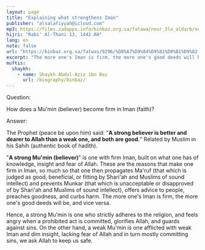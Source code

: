```yaml
---
layout: page
title: "Explaining what strengthens Iman"
publisher: "alsalafiyyah@icloud.com"
mp3: https://files.zadapps.info/binbaz.org.sa/fatawa/nour_3la_aldarb/nour_368/36814.mp3
hijri: "Rabi' Al-Thani 13, 1442 AH"
lang: en
note: false
url: "https://binbaz.org.sa/fatwas/9296/%D8%A7%D9%84%D9%81%D8%B1%D9%82-%D8%A8%D9%8A%D9%86-%D8%A7%D9%84%D9%85%D9%88%D9%85%D9%86-%D8%A7%D9%84%D9%82%D9%88%D9%8A-%D9%88%D8%A7%D9%84%D9%85%D9%88%D9%85%D9%86-%D8%A7%D9%84%D8%B6%D8%B9%D9%8A%D9%81"
excerpt: "The more one's Iman is firm, the more one's good deeds will be, and vice versa. Hence, a strong Mu'min is one who strictly adheres to the religion, and feels angry when a prohibited act is committed, glorifies Allah, and guards against sins."
muftis:
  shaykh: 
    - name: Shaykh Abdul-Aziz ibn Baz
      url: /biography/binbaz/
---
```


Question: 

How does a Mu'min (believer) become firm in Iman (faith)?

Answer: 

The Prophet (peace be upon him) said: "**A strong believer is better and dearer to Allah than a weak one, and both are good.**" Related by Muslim in his Sahih (authentic book of hadith). 

"**A strong Mu'min (believer)**" is one with firm Iman, built on what one has of knowledge, insight and fear of Allah. These are the reasons that make one firm in Iman, so much so that one then propagates Ma'ruf (that which is judged as good, beneficial, or fitting by Shari'ah and Muslims of sound intellect) and prevents Munkar (that which is unacceptable or disapproved of by Shari'ah and Muslims of sound intellect), offers advice to people, preaches goodness, and curbs harm. The more one's Iman is firm, the more one's good deeds will be, and vice versa. 

Hence, a strong Mu'min is one who strictly adheres to the religion, and feels angry when a prohibited act is committed, glorifies Allah, and guards against sins. On the other hand, a weak Mu'min is one afflicted with weak Iman and dim insight, lacking fear of Allah and in turn mostly committing sins, we ask Allah to keep us safe.
